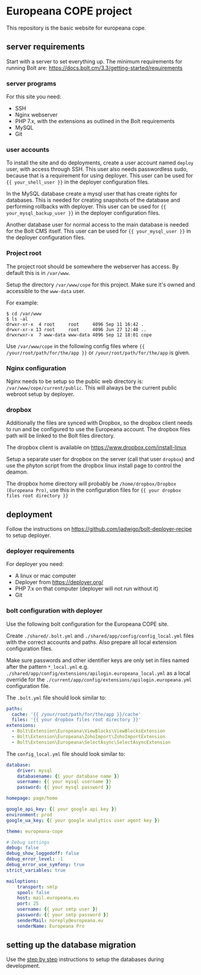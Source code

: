 # Europeana COPE project

This repository is the basic website for europeana cope.

## server requirements

Start with a server to set everything up. The minimum requirements for running Bolt are: https://docs.bolt.cm/3.3/getting-started/requirements

### server programs

For this site you need:
- SSH
- Nginx webserver
- PHP 7.x, with the extensions as outlined in the Bolt requirements
- MySQL
- Git

### user accounts

To install the site and do deployments, create a user account named `deploy` user, with access through SSH. This user also needs passwordless sudo, because that is a requirement for using deployer. This user can be used for `{{ your_shell_user }}` in the deployer configuration files.

In the MySQL database create a mysql user that has create rights for databases. This is needed for creating snapshots of the database and performing rollbacks with deployer. This user can be used for `{{ your_mysql_backup_user }}` in the deployer configuration files.

Another database user for normal access to the main database is needed for the Bolt CMS itself. This user can be used for `{{ your_mysql_user }}` in the deployer configuration files.

### Project root

The project root should be somewhere the webserver has access. By default this is in `/var/www`. 

Setup the directory `/var/www/cope` for this project. Make sure it's owned and accessible to the `www-data` user. 

For example:
```
$ cd /var/www
$ ls -al
drwxr-xr-x  4 root     root     4096 Sep 11 16:42 .
drwxr-xr-x 13 root     root     4096 Jun 27 12:40 ..
drwxrwxr-x  7 www-data www-data 4096 Sep 12 18:01 cope
```

Use `/var/www/cope` in the following config files where `{{ /your/root/path/for/the/app }}` or `/your/root/path/for/the/app` is given.

### Nginx configuration

Nginx needs to be setup so the public web directory is: `/var/www/cope/current/public`. This will always be the current public webroot setup by deployer.

### dropbox

Additionally the files are synced with Dropbox, so the dropbox client needs to run and be configured to use the Europeana account. The dropbox files path will be linked to the Bolt files directory.

The dropbox client is available on https://www.dropbox.com/install-linux

Setup a separate user for dropbox on the server (call that user `dropbox`) and use the phyton script from the dropbox linux install page to control the deamon.

The dropbox home directory will probably be `/home/dropbox/Dropbox (Europeana Pro)`, use this in the configuration files for `{{ your dropbox files root directory }}`

## deployment

Follow the instructions on https://github.com/jadwigo/bolt-deployer-recipe to setup deployer.

### deployer requirements

For deployer you need:
- A linux or mac computer
- Deployer from https://deployer.org/ 
- PHP 7.x on that computer (deployer will not run without it)
- Git

### bolt configuration with deployer

Use the following bolt configuration for the Europeana COPE site.

Create `./shared/.bolt.yml` and `./shared/app/config/config_local.yml` files with the correct accounts and paths. Also prepare all local extension configuration files.

Make sure passwords and other identifier keys are only set in files named after the pattern `*_local.yml` e.g. `./shared/app/config/extensions/apilogin.europeana_local.yml` as a local override for the `./current/app/config/extensions/apilogin.europeana.yml` configuration file.

The `.bolt.yml` file should look similar to:
```yml
paths:
  cache: '{{ /your/root/path/for/the/app }}/cache'
  files: '{{ your dropbox files root directory }}'
extensions:
  - Bolt\Extension\Europeana\ViewBlocks\ViewBlocksExtension
  - Bolt\Extension\Europeana\ZohoImport\ZohoImportExtension
  - Bolt\Extension\Europeana\SelectAsync\SelectAsyncExtension
```

The `config_local.yml` file should look similar to:
```yml
database:
    driver: mysql
    databasename: {{ your database name }}
    username: {{ your mysql username }}
    password: {{ your mysql password }}

homepage: page/home

google_api_key: {{ your google api key }}
environment: prod
google_ua_key: {{ your google analytics user agent key }}

theme: europeana-cope

# Debug settings
debug: false
debug_show_loggedoff: false
debug_error_level: -1
debug_error_use_symfony: true
strict_variables: true

mailoptions:
    transport: smtp
    spool: false
    host: mail.europeana.eu
    port: 25
    username: {{ your smtp user }}
    password: {{ your smtp password }}
    senderMail: noreply@europeana.eu
    senderName: Europeana Pro
```

## setting up the database migration

Use the <a href="https://github.com/europeana/EuropeanaCopeBolt/blob/master/tools/migration/step-by-step.md">step by step</a> instructions to setup the databases during development.
